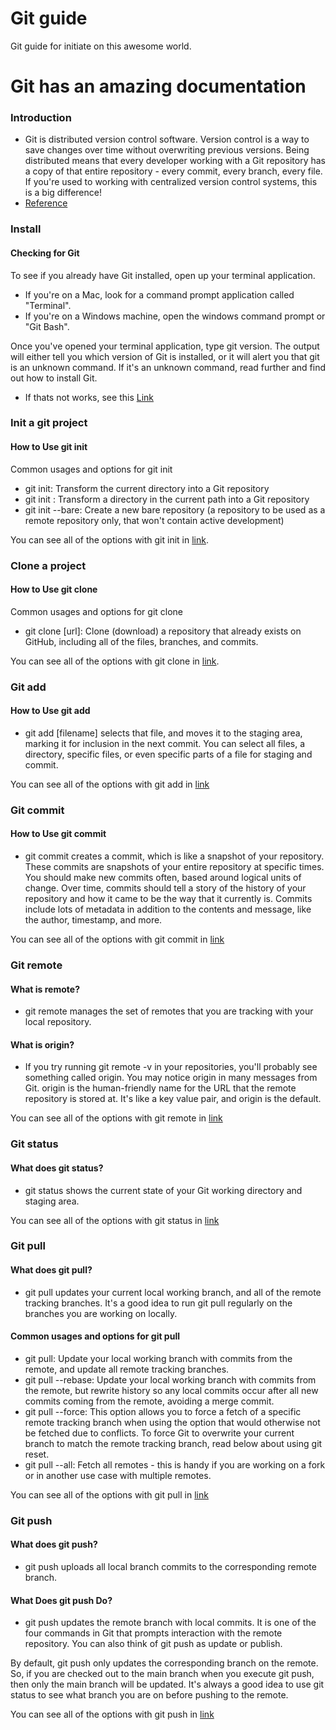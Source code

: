 # Git guide
Git guide for initiate on this awesome world.

# Git has an amazing documentation

### Introduction
- Git is distributed version control software. Version control is a way to save changes over time without overwriting previous versions. Being distributed means that every developer working with a Git repository has a copy of that entire repository - every commit, every branch, every file. If you're used to working with centralized version control systems, this is a big difference!
- [Reference](https://github.com/git-guides)

### Install
#### Checking for Git
 To see if you already have Git installed, open up your terminal application.

- If you're on a Mac, look for a command prompt application called "Terminal".
- If you're on a Windows machine, open the windows command prompt or "Git Bash".


Once you've opened your terminal application, type git version. The output will either tell you which version of Git is installed, or it will alert you that git is an unknown command. If it's an unknown command, read further and find out how to install Git.

- If thats not works, see this [Link](https://github.com/git-guides/install-git)

### Init a git project
#### How to Use git init

Common usages and options for git init
- git init: Transform the current directory into a Git repository
- git init <directory>: Transform a directory in the current path into a Git repository
- git init --bare: Create a new bare repository (a repository to be used as a remote repository only, that won't contain active development)
  
You can see all of the options with git init in [link](https://github.com/git-guides/git-init).
  
### Clone a project
#### How to Use git clone

Common usages and options for git clone
- git clone [url]: Clone (download) a repository that already exists on GitHub, including all of the files, branches, and commits.

You can see all of the options with git clone in [link](https://github.com/git-guides/git-clone).

### Git add
#### How to Use git add
- git add [filename] selects that file, and moves it to the staging area, marking it for inclusion in the next commit. You can select all files, a directory, specific files, or even specific parts of a file for staging and commit.

You can see all of the options with git add in [link](https://github.com/git-guides/git-add)
  
### Git commit
#### How to Use git commit
- git commit creates a commit, which is like a snapshot of your repository. These commits are snapshots of your entire repository at specific times. You should make new commits often, based around logical units of change. Over time, commits should tell a story of the history of your repository and how it came to be the way that it currently is. Commits include lots of metadata in addition to the contents and message, like the author, timestamp, and more.

You can see all of the options with git commit in [link](https://github.com/git-guides/git-commit)
  
### Git remote
#### What is remote?
- git remote manages the set of remotes that you are tracking with your local repository.
#### What is origin?
- If you try running git remote -v in your repositories, you'll probably see something called origin. You may notice origin in many messages from Git. origin is the human-friendly name for the URL that the remote repository is stored at. It's like a key value pair, and origin is the default.
  
You can see all of the options with git remote in [link](https://github.com/git-guides/git-remote)
  

### Git status
#### What does git status?
- git status shows the current state of your Git working directory and staging area.

You can see all of the options with git status in [link](https://github.com/git-guides/git-status)
  
### Git pull
#### What does git pull?
- git pull updates your current local working branch, and all of the remote tracking branches. It's a good idea to run git pull regularly on the branches you are working on locally.
#### Common usages and options for git pull
- git pull: Update your local working branch with commits from the remote, and update all remote tracking branches.
- git pull --rebase: Update your local working branch with commits from the remote, but rewrite history so any local commits occur after all new commits coming from the remote, avoiding a merge commit.
- git pull --force: This option allows you to force a fetch of a specific remote tracking branch when using the <refspec> option that would otherwise not be fetched due to conflicts. To force Git to overwrite your current branch to match the remote tracking branch, read below about using git reset.
- git pull --all: Fetch all remotes - this is handy if you are working on a fork or in another use case with multiple remotes.
  
You can see all of the options with git pull in [link](https://github.com/git-guides/git-pull)
  
### Git push
#### What does git push?
 - git push uploads all local branch commits to the corresponding remote branch.
#### What Does git push Do?
- git push updates the remote branch with local commits. It is one of the four commands in Git that prompts interaction with the remote repository. You can also think of git push as update or publish.

By default, git push only updates the corresponding branch on the remote. So, if you are checked out to the main branch when you execute git push, then only the main branch will be updated. It's always a good idea to use git status to see what branch you are on before pushing to the remote.
  
You can see all of the options with git push in [link](https://github.com/git-guides/git-push)
